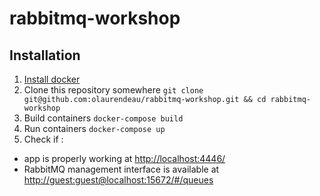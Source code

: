 # rabbitmq-workshop

## Installation

1. [Install docker](https://www.docker.com/products/overview#/install_the_platform)
2. Clone this repository somewhere `git clone git@github.com:olaurendeau/rabbitmq-workshop.git && cd rabbitmq-workshop`
3. Build containers `docker-compose build`
4. Run containers `docker-compose up`
5. Check if :
  * app is properly working at [http://localhost:4446/](http://localhost:4446/)
  * RabbitMQ management interface is available at [http://guest:guest@localhost:15672/#/queues](http://guest:guest@localhost:15672/#/queues)
